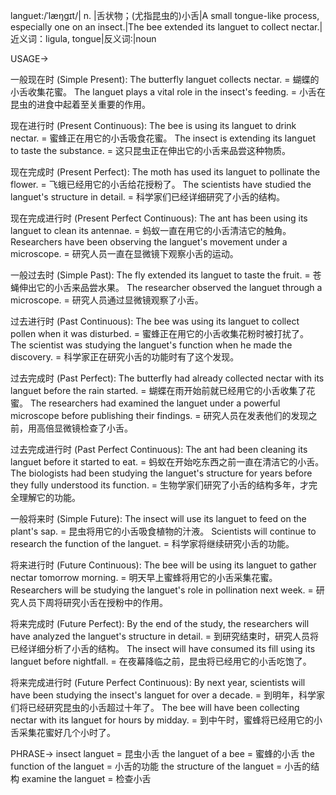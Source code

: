 languet:/ˈlæŋɡɪt/| n. |舌状物；(尤指昆虫的)小舌|A small tongue-like process, especially one on an insect.|The bee extended its languet to collect nectar.|近义词：ligula, tongue|反义词:|noun


USAGE->

一般现在时 (Simple Present):
The butterfly languet collects nectar. = 蝴蝶的小舌收集花蜜。
The languet plays a vital role in the insect's feeding. = 小舌在昆虫的进食中起着至关重要的作用。

现在进行时 (Present Continuous):
The bee is using its languet to drink nectar. = 蜜蜂正在用它的小舌吸食花蜜。
The insect is extending its languet to taste the substance. = 这只昆虫正在伸出它的小舌来品尝这种物质。

现在完成时 (Present Perfect):
The moth has used its languet to pollinate the flower. = 飞蛾已经用它的小舌给花授粉了。
The scientists have studied the languet's structure in detail. = 科学家们已经详细研究了小舌的结构。

现在完成进行时 (Present Perfect Continuous):
The ant has been using its languet to clean its antennae. = 蚂蚁一直在用它的小舌清洁它的触角。
Researchers have been observing the languet's movement under a microscope. = 研究人员一直在显微镜下观察小舌的运动。

一般过去时 (Simple Past):
The fly extended its languet to taste the fruit. = 苍蝇伸出它的小舌来品尝水果。
The researcher observed the languet through a microscope. = 研究人员通过显微镜观察了小舌。

过去进行时 (Past Continuous):
The bee was using its languet to collect pollen when it was disturbed. = 蜜蜂正在用它的小舌收集花粉时被打扰了。
The scientist was studying the languet's function when he made the discovery. = 科学家正在研究小舌的功能时有了这个发现。

过去完成时 (Past Perfect):
The butterfly had already collected nectar with its languet before the rain started. = 蝴蝶在雨开始前就已经用它的小舌收集了花蜜。
The researchers had examined the languet under a powerful microscope before publishing their findings. = 研究人员在发表他们的发现之前，用高倍显微镜检查了小舌。

过去完成进行时 (Past Perfect Continuous):
The ant had been cleaning its languet before it started to eat. = 蚂蚁在开始吃东西之前一直在清洁它的小舌。
The biologists had been studying the languet's structure for years before they fully understood its function. = 生物学家们研究了小舌的结构多年，才完全理解它的功能。


一般将来时 (Simple Future):
The insect will use its languet to feed on the plant's sap. = 昆虫将用它的小舌吸食植物的汁液。
Scientists will continue to research the function of the languet. = 科学家将继续研究小舌的功能。

将来进行时 (Future Continuous):
The bee will be using its languet to gather nectar tomorrow morning. = 明天早上蜜蜂将用它的小舌采集花蜜。
Researchers will be studying the languet's role in pollination next week. = 研究人员下周将研究小舌在授粉中的作用。

将来完成时 (Future Perfect):
By the end of the study, the researchers will have analyzed the languet's structure in detail. = 到研究结束时，研究人员将已经详细分析了小舌的结构。
The insect will have consumed its fill using its languet before nightfall. =  在夜幕降临之前，昆虫将已经用它的小舌吃饱了。

将来完成进行时 (Future Perfect Continuous):
By next year, scientists will have been studying the insect's languet for over a decade. = 到明年，科学家们将已经研究昆虫的小舌超过十年了。
The bee will have been collecting nectar with its languet for hours by midday. = 到中午时，蜜蜂将已经用它的小舌采集花蜜好几个小时了。


PHRASE->
insect languet = 昆虫小舌
the languet of a bee = 蜜蜂的小舌
the function of the languet = 小舌的功能
the structure of the languet = 小舌的结构
examine the languet = 检查小舌

